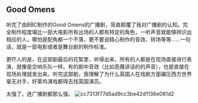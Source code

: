 ## Good Omens

听完了由BBC制作的Good Omens的广播剧，简直颠覆了我对广播剧的认知。完全制作程度堪比一部大电影所有出场的人都有特定的角色，一听声音就能够辨识出相应的人，哪怕是配角都一个不落，更不要说精心制作的音效、转场等等……一句话，就是一部电影或者是舞台剧的制作标准。

更吓人的是，在这部剧最后的花絮里，听得出来，所有的人都是在现场直接进行表演，就像是交响乐队一样。有的剧中音效（比如恶魔讲话的的声音），也是直接在现场处理就发出来。听完这部剧，我理解了为什么英国人在戏剧方面碾压西方世界毫无对手，好莱坞演戏都得去找英国演员。

太强了，连广播剧都那么强。
![cc7313f77d5ad9cc3be42d1136e081d2](https://i.imgur.com/iRcSEXP.jpg)
